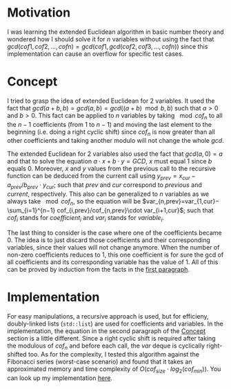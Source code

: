 # Motivation

I was learning the extended Euclidean algorithm in basic number theory and wondered how I should solve it for $n$ variables without using the fact that $gcd(cof1,cof2,…,cofn)=gcd(cof1,gcd(cof2,cof3,…,cofn))$ since this implementation can cause an overflow for specific test cases.

# Concept

I tried to grasp the idea of extended Euclidean for $2$ variables. It used the fact that $gcd(a+b,b)=gcd(a,b)=gcd((a+b)\mod b,b)$ such that $a>0$ and $b>0$. This fact can be applied to $n$ variables by taking $\mod cof_n$ to all the $n−1$ coefficients (from $1$ to $n−1$) and moving the last element to the beginning (i.e. doing a right cyclic shift) since $cof_n$ is now greater than all other coefficients and taking another modulo will not change the whole $gcd$.

The extended Euclidean for $2$ variables also used the fact that $gcd(a,0)=a$ and that to solve the equation $a\cdot x+b\cdot y=GCD$, $x$ must equal $1$ since $b$ equals $0$. Moreover, $x$ and $y$ values from the previous call to the recursive function can be deduced from the current call using $y_{prev}=x_{cur}−a_{prev}/b_{prev}\cdot y_{cur}$; such that $prev$ and $cur$ correspond to $previous$ and $current$, respectively. This also can be generalized to $n$ variables as we always take $\mod cof_n$, so the equation will be $var_{n,prev}=var_{1,cur}−\sum_{i=1}^{n−1} cof_{i,prev}/cof_{n,prev}\cdot var_{i+1,cur}$; such that $cof_i$ stands for $coefficient_i$ and $var_i$ stands for $variable_i$.

The last thing to consider is the case where one of the coefficients became $0$. The idea is to just discard those coefficients and their corresponding variables, since their values will not change anymore. When the number of non-zero coefficients reduces to $1$, this one coefficient is for sure the gcd of all coefficients and its corresponding variable has the value of $1$. All of this can be proved by induction from the facts in the [first paragraph](#concept).

# Implementation

For easy manipulations, a recursive approach is used, but for efficieny, doubly-linked lists (`std::list`) are used for coefficients and variables. In the implementation, the equation in the second paragraph of the [Concept](#concept) section is a little different. Since a right cyclic shift is required after taking the modulous of $cof_n$ and before each call, the $var$ deque is cyclically right-shifted too. As for the complexity, I tested this algorithm against the Fibonacci series (worst-case scenario) and found that it takes an approximated memory and time complexity of $O(cof_{size}\cdot log_2(cof_{min}))$. You can look up my implementation [here](https://github.com/AhmedYasser5/Extended_Euclidean_for_n_variables/blob/main/include/extended_euclidean.hpp).
